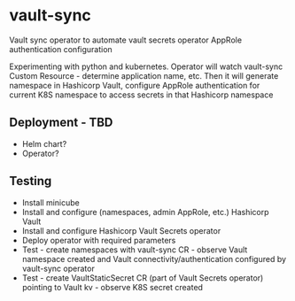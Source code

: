 # vault-sync
Vault sync operator to automate vault secrets operator AppRole authentication configuration

Experimenting with python and kubernetes.
Operator will watch vault-sync Custom Resource - determine application name, etc.
Then it will generate namespace in Hashicorp Vault, configure AppRole authentication for current K8S namespace to access secrets in that Hashicorp namespace

## Deployment - TBD
- Helm chart?
- Operator?

## Testing
- Install minicube
- Install and configure (namespaces, admin AppRole, etc.)  Hashicorp Vault
- Install and configure Hashicorp Vault Secrets operator
- Deploy operator with required parameters 
- Test - create namespaces with vault-sync CR - observe Vault namespace created and Vault connectivity/authentication configured by vault-sync operator
- Test - create VaultStaticSecret CR (part of Vault Secrets operator) pointing to Vault kv - observe K8S secret created
